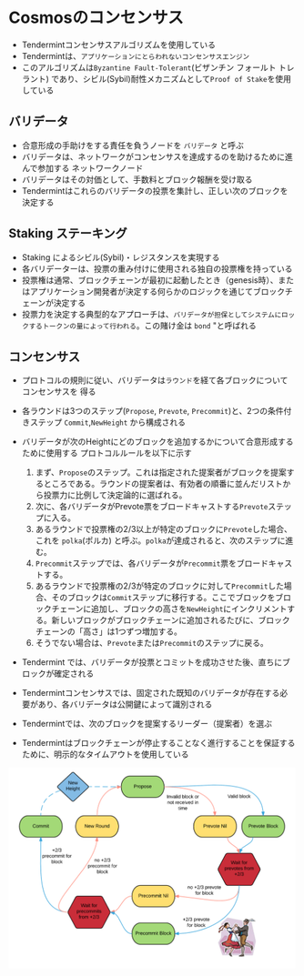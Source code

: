 # Cosmosのコンセンサス

- Tendermintコンセンサスアルゴリズムを使用している
- Tendermintは、`アプリケーションにとらわれないコンセンサスエンジン`
- このアルゴリズムは`Byzantine Fault-Tolerant`(ビザンチン フォールト トレラント) であり、シビル(Sybil)耐性メカニズムとして`Proof of Stake`を使用している

## バリデータ

- 合意形成の手助けをする責任を負うノードを `バリデータ` と呼ぶ
- バリデータは、ネットワークがコンセンサスを達成するのを助けるために進んで参加する ネットワークノード
- バリデータはその対価として、手数料とブロック報酬を受け取る
- Tendermintはこれらのバリデータの投票を集計し、正しい次のブロックを決定する

## Staking ステーキング

- Staking によるシビル(Sybil)・レジスタンスを実現する
- 各バリデーターは、投票の重み付けに使用される独自の投票権を持っている
- 投票権は通常、ブロックチェーンが最初に起動したとき（genesis時）、またはアプリケーション開発者が決定する何らかのロジックを通じてブロックチェーンが決定する
- 投票力を決定する典型的なアプローチは、`バリデータが担保としてシステムにロックするトークンの量によって行われる`。この賭け金は `bond` "と呼ばれる

## コンセンサス

- プロトコルの規則に従い、バリデータは`ラウンド`を経て各ブロックについてコンセンサスを 得る
- 各ラウンドは3つのステップ(`Propose`, `Prevote`, `Precommit`)と、2つの条件付きステップ `Commit`,`NewHeight` から構成される
- バリデータが次のHeightにどのブロックを追加するかについて合意形成するために使用する プロトコルルールを以下に示す
  1. まず、`Propose`のステップ。これは指定された提案者がブロックを提案するところである。ラウンドの提案者は、有効者の順番に並んだリストから投票力に比例して決定論的に選ばれる。
  2. 次に、各バリデータがPrevote票をブロードキャストする`Prevote`ステップに入る。
  3. あるラウンドで投票権の2/3以上が特定のブロックに`Prevote`した場合、これを `polka`(ポルカ) と呼ぶ。`polka`が達成されると、次のステップに進む。
  4. `Precommit`ステップでは、各バリデータが`Precommit`票をブロードキャストする。
  5. あるラウンドで投票権の2/3が特定のブロックに対して`Precommit`した場合、そのブロックは`Commit`ステップに移行する。ここでブロックをブロックチェーンに追加し、ブロックの高さを`NewHeight`にインクリメントする。新しいブロックがブロックチェーンに追加されるたびに、ブロックチェーンの「高さ」は1つずつ増加する。
  6. そうでない場合は、`Prevote`または`Precommit`のステップに戻る。

- Tendermint では、バリデータが投票とコミットを成功させた後、直ちにブロックが確定される
- Tendermintコンセンサスでは、固定された既知のバリデータが存在する必要があり、各バリデータは公開鍵によって識別される
- Tendermintでは、次のブロックを提案するリーダー（提案者）を選ぶ
- Tendermintはブロックチェーンが停止することなく進行することを保証するために、明示的なタイムアウトを使用している

![consensus flow](https://github.com/hiromaily/documents/raw/main/images/tendermint_consensus_logic.png "consensus flow")
